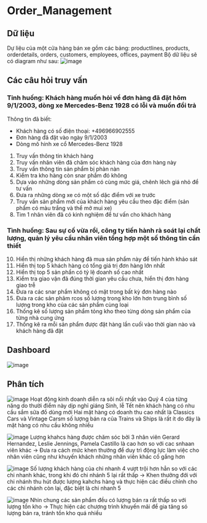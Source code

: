 # Order_Management

## Dữ liệu
Dự liệu của một cửa hàng bán xe gồm các bảng: productlines, products, orderdetails, orders, customers, employees, offices, payment
Bộ dữ liệu sẽ có diagram như sau: ![image](https://user-images.githubusercontent.com/128727624/229410965-2f41d172-64fa-4190-9c87-3aabd224c8a5.png)

## Các câu hỏi truy vấn
### Tinh huống: Khách hàng muốn hỏi về đơn hàng đã đặt hôm 9/1/2003, dòng xe Mercedes-Benz 1928 có lỗi và muốn đổi trả
Thông tin đã biết: 
+ Khách hàng có số điện thoại: +496966902555
+ Đơn hàng đã đặt vào ngày 9/1/2003
+ Dòng mô hinh xe cổ Mercedes-Benz 1928
1. Truy vấn thông tin khách hàng 
2. Truy vấn nhân viên đã chăm sóc khách hàng của đơn hàng này
3. Truy vấn thông tin sản phẩm bị phàn nàn
5. Kiểm tra kho hàng còn snar phẩm đó không
6. Dựa vào những dòng sản phẩm có cùng mức giá, chênh lêch giá nhỏ để tư vấn
7. Đưa ra những dòng xe có một số dặc điểm với xe trước
8. Truy vấn sản phẩm mới của khách hàng yêu cầu theo đặc điểm (sản phẩm có màu trắng và thể mở mui xe)
9. Tim 1 nhân viên đã có kinh nghiệm để tư vấn cho khách hàng
### Tình huống: Sau sự cố vừa rồi, công ty tiến hành rà soát lại chất lượng, quản lý yêu cầu nhân viên tổng hợp một số thông tin cần thiết
10. Hiển thị những khách hàng đã mua sản phẩm này để tiến hành khảo sát
11. Hiển thị top 5 khách hàng có tổng giá trị đơn hàng lớn nhất
12. Hiển thị top 5 sản phẩn có tỷ lệ doanh số cao nhất
13. Kiểm tra giao vận đã đúng thời gian yêu cầu chưa, hiển thị đơn hàng giao trễ 
14. Đưa ra các snar phẩm không có mặt trong bất kỳ đơn hàng nào 
15. Đưa ra các sản phâm rcos số lượng trong kho lớn hơn trung bình số lượng trong kho của các sản phẩm cùng loại
16. Thống kê số lượng sản phẩm tỏng kho theo từng dòng sản phẩm của từng nhà cung ứng 
17. Thống kê ra mỗi sản phẩm được đặt hàng lần cuối vào thời gian nào và khách hàng đã đặt 

## Dashboard
![image](https://user-images.githubusercontent.com/128727624/229413899-d4f3120d-b82e-4ac5-8955-0500efc94eaf.png)

## Phân tích
![image](https://user-images.githubusercontent.com/128727624/229413975-2db5119e-5ce8-40f2-933a-7f52ccfff063.png)
Hoạt động kinh doanh diễn ra sôi nổi nhất vào Quý 4 của từng năng do thười điểm này dịp nghỉ giáng Sinh, lễ Tết nên khách hàng có nhu cầu sắm sửa đồ dùng mới
Hai mặt hàng có doanh thu cao nhất là Classics Cars và Vintage Carsm số lượng bán ra của Trains và Ships là rất ít do đây là mặt hàng có nhu cầu không nhiều

![image](https://user-images.githubusercontent.com/128727624/229414021-f4cc184f-816a-4929-9bc1-bccb2ae3cea4.png)
Lượng khahcs hàng được chăm sóc bởi 3 nhân viên Gerard Hernandez, Leslie Jennings, Pamela Castillo là cao hơn so với cac snhaan viên khác
→ Đưa ra cách mức khen thưởng để duy trì động lực làm việc cho nhân viên cũng như khuyến khách những nhân viên khác cố gắng hơn

![image](https://user-images.githubusercontent.com/128727624/229414062-1f4d9198-fa8a-4ff6-85fe-835cb0d9ffe9.png)
Số lượng khách hàng của chi nhanh 4 vượt trội hơn hẳn so với các chi nhanh khác, trong khi đó chi nhánh 5 lại rất thấp → Khen thưởng đới với chi nhánh thu hút được lượng kahchs hàng và thực hiện các điều chỉnh cho các chi nhánh còn lại, đặc biệt là chi nhanh 5

![image](https://user-images.githubusercontent.com/128727624/229414086-c97f73af-18e2-4b67-9866-577a08d6b293.png)
Nhin chung các sản phẩm đều có lượng bán ra rất thấp so với lượng tồn kho → Thực hiện các chương trình khuyến mãi để gia tăng só lượng bán ra, tránh tồn kho quá nhiều 
